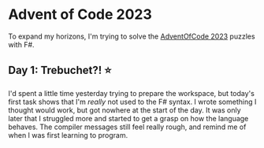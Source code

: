 # Advent of Code 2023

To expand my horizons, I'm trying to solve the [AdventOfCode 2023](https://adventofcode.com/2023) puzzles with F#. 

## Day 1: Trebuchet?! ⭐

I'd spent a little time yesterday trying to prepare the workspace, but today's first task shows that I'm _really_ not used to the F# syntax. I wrote something I thought would work, but got nowhere at the start of the day. It was only later that I struggled more and started to get a grasp on how the language behaves. The compiler messages still feel really rough, and remind me of when I was first learning to program.
  